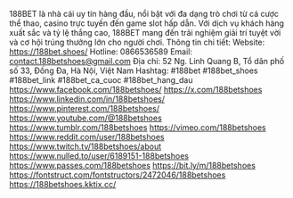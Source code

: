 188BET là nhà cái uy tín hàng đầu, nổi bật với đa dạng trò chơi từ cá cược thể thao, casino trực tuyến đến game slot hấp dẫn. Với dịch vụ khách hàng xuất sắc và tỷ lệ thắng cao, 188BET mang đến trải nghiệm giải trí tuyệt vời và cơ hội trúng thưởng lớn cho người chơi.
Thông tin chi tiết: 
Website: https://188bet.shoes/
Hotline: 0866536589
Email: contact.188betshoes@gmail.com
Địa chỉ: 52 Ng. Linh Quang B, Tổ dân phố số 33, Đống Đa, Hà Nội, Việt Nam
Hashtag: #188bet #188bet_shoes #188bet_link #188bet_ca_cuoc #188bet_hang_dau
https://www.facebook.com/188betshoes/
https://x.com/188betshoes
https://www.linkedin.com/in/188betshoes/
https://www.pinterest.com/188betshoes/
https://www.youtube.com/@188betshoes
https://www.tumblr.com/188betshoes
https://vimeo.com/188betshoes
https://www.reddit.com/user/188betshoes
https://www.twitch.tv/188betshoes/about
https://www.nulled.to/user/6189151-188betshoes
https://www.passes.com/188betshoes
https://bit.ly/m/188betshoes
https://fontstruct.com/fontstructors/2472046/188betshoes
https://188betshoes.kktix.cc/
